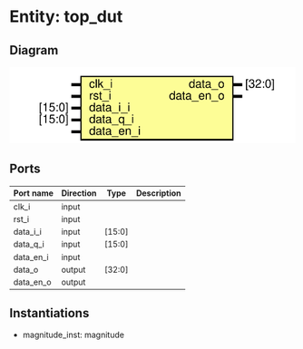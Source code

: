 # Entity: top_dut

## Diagram

![Diagram](top_dut.svg "Diagram")
## Ports

| Port name | Direction | Type   | Description |
| --------- | --------- | ------ | ----------- |
| clk_i     | input     |        |             |
| rst_i     | input     |        |             |
| data_i_i  | input     | [15:0] |             |
| data_q_i  | input     | [15:0] |             |
| data_en_i | input     |        |             |
| data_o    | output    | [32:0] |             |
| data_en_o | output    |        |             |
## Instantiations

- magnitude_inst: magnitude
